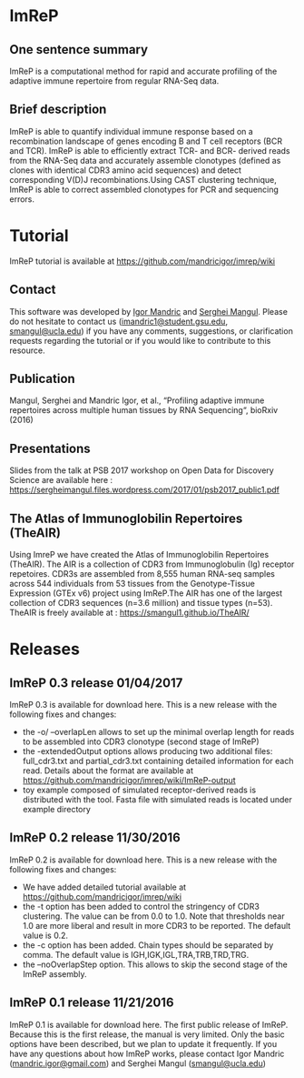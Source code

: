 # ImReP


## One sentence summary

ImReP is a computational method for rapid and accurate profiling of the adaptive immune repertoire from regular RNA-Seq data.

## Brief description

ImReP is able to quantify individual immune response based on a recombination landscape of genes encoding B and T cell receptors (BCR and TCR).  ImReP is able to efficiently extract TCR- and BCR- derived reads from the RNA-Seq data and accurately assemble clonotypes (defined as clones with identical CDR3 amino acid sequences)  and detect corresponding V(D)J recombinations.Using CAST clustering technique, ImReP is able to correct assembled clonotypes for PCR and sequencing errors.




# Tutorial 
ImReP tutorial is available at https://github.com/mandricigor/imrep/wiki





## Contact

This software was developed by [Igor Mandric](https://github.com/mandricigor) and [Serghei Mangul](https://sergheimangul.wordpress.com/). Please do not hesitate to contact us (imandric1@student.gsu.edu, smangul@ucla.edu) if you have any comments, suggestions, or clarification requests regarding the tutorial or if you would like to contribute to this resource.


## Publication

Mangul, Serghei and Mandric Igor, et al., “Profiling adaptive immune repertoires across multiple human tissues by RNA Sequencing“, bioRxiv (2016)

## Presentations

Slides from the talk at PSB 2017 workshop on Open Data for Discovery Science  are available here : https://sergheimangul.files.wordpress.com/2017/01/psb2017_public1.pdf 


## The Atlas of Immunoglobilin Repertoires (TheAIR)

Using ImreP we have created the Atlas of Immunoglobilin Repertoires (TheAIR). The AIR is a collection of CDR3 from Immunoglobulin (Ig) receptor repetoires. CDR3s are assembled from 8,555 human RNA-seq samples across 544 individuals from 53 tissues from the Genotype-Tissue Expression (GTEx v6) project using ImReP.The AIR has one of the largest collection of CDR3 sequences (n=3.6 million) and tissue types (n=53). TheAIR is freely available at : https://smangul1.github.io/TheAIR/


# Releases

## ImReP 0.3 release 01/04/2017

ImReP 0.3 is available for download here.  This is a new release with the following fixes and changes:

- the -o/ –overlapLen allows to set up the minimal overlap length for reads to be assembled into CDR3 clonotype (second stage of ImReP)
- the -extendedOutput options allows producing two additional files: full_cdr3.txt and partial_cdr3.txt containing detailed information for each read. Details about the format are available at https://github.com/mandricigor/imrep/wiki/ImReP-output
- toy example composed of simulated receptor-derived reads is distributed with the tool. Fasta file with simulated reads is located under example directory

## ImReP 0.2 release 11/30/2016

ImReP 0.2 is available for download here.  This is a new release with the following fixes and changes:

- We have added detailed tutorial available at https://github.com/mandricigor/imrep/wiki
- the -t option has been added to control the stringency of CDR3 clustering.  The value can be from 0.0 to 1.0. Note that thresholds near 1.0 are more liberal and result in more CDR3 to be reported. The default value is 0.2.
- the -c option has been added. Chain types should be separated by comma. The default value is IGH,IGK,IGL,TRA,TRB,TRD,TRG.
- the –noOverlapStep option. This allows to skip the second stage of the ImReP assembly.

## ImReP 0.1 release 11/21/2016

ImReP 0.1 is available for download here. The first public release of ImReP. Because this is the first release, the manual is very limited. Only the basic options have been described, but we plan to update it frequently. If you have any questions about how ImReP works, please contact  Igor Mandric (mandric.igor@gmail.com) and Serghei Mangul (smangul@ucla.edu)


